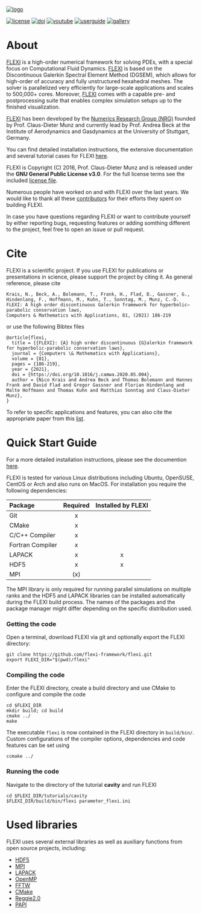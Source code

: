 [![logo](https://numericsresearchgroup.org/images/icons/galexi.svg "Galexi")][flexi]


[![license](https://img.shields.io/github/license/flexi-framework/flexi.svg?maxAge=2592000 "GPL-3.0 License")](LICENSE.md)
[![doi](https://img.shields.io/badge/DOI-10.1016/j.camwa.2020.05.004-blue "DOI")](https://doi.org/10.1016/j.camwa.2020.05.004)
[![youtube](https://img.shields.io/badge/YouTube-red?logo=youtube "YouTube")](https://www.youtube.com/@nrgiag8633)
[![userguide](https://img.shields.io/badge/Userguide-silver "Userguide")][userguide]
[![gallery](https://img.shields.io/badge/Gallery-teal "Gallery")][gallery]

# About

[FLEXI][flexi] is a high-order numerical framework for solving PDEs, with a special focus on Computational Fluid Dynamics.
[FLEXI][flexi] is based on the Discontinuous Galerkin Spectral Element Method (DGSEM), which allows for high-order of accuracy 
and fully unstructured hexahedral meshes. The solver is parallelized very efficiently for large-scale applications and
scales to 500,000+ cores. Moreover, [FLEXI][flexi] comes with a capable pre- and postprocessing suite that enables complex
simulation setups up to the finished visualization.

[FLEXI][flexi] has been developed by the [Numerics Research Group (NRG)][nrg] founded by Prof. Claus-Dieter Munz and currently
lead by Prof. Andrea Beck at the Institute of Aerodynamics and Gasdynamics at the University of Stuttgart, Germany.

You can find detailed installation instructions, the extensive documentation and
several tutorial cases for FLEXI [here][flexi].

FLEXI is Copyright (C) 2016, Prof. Claus-Dieter Munz and is released under the **GNU General Public License v3.0**.
For the full license terms see the included [license file](LICENSE.md).

Numerous people have worked on and with FLEXI over the last years.
We would like to thank all these [contributors](CONTRIBUTORS.md) for their efforts they spent on building FLEXI.
 
In case you have questions regarding FLEXI or want to contribute yourself
by either reporting bugs, requesting features or adding somthing
different to the project, feel free to open an issue or pull request.

# Cite
FLEXI is a scientific project. If you use FLEXI for publications or
presentations in science, please support the project by citing it.
As general reference, please cite
```
Krais, N., Beck, A., Bolemann, T., Frank, H., Flad, D., Gassner, G., Hindenlang, F., Hoffmann, M., Kuhn, T., Sonntag, M., Munz, C.-D.
FLEXI: A high order discontinuous Galerkin framework for hyperbolic–parabolic conservation laws,
Computers & Mathematics with Applications, 81, (2021) 186-219
```
or use the following Bibtex files

    @article{flexi,
      title = {{FLEXI}: {A} high order discontinuous {G}alerkin framework for hyperbolic-parabolic conservation laws},
      journal = {Computers \& Mathematics with Applications},
      volume = {81},
      pages = {186-219},
      year = {2021},
      doi = {https://doi.org/10.1016/j.camwa.2020.05.004},
      author = {Nico Krais and Andrea Beck and Thomas Bolemann and Hannes Frank and David Flad and Gregor Gassner and Florian Hindenlang and Malte Hoffmann and Thomas Kuhn and Matthias Sonntag and Claus-Dieter Munz},
    }

To refer to specific applications and features, you can also cite the appropriate paper from this [list][publications].

# Quick Start Guide
For a more detailed installation instructions, please see the documention [here][userguide].

FLEXI is tested for various Linux distributions including Ubuntu, OpenSUSE, CentOS or Arch and also runs on MacOS.
For installation you require the following dependencies:

| Package          | Required | Installed by FLEXI |
|:-----------------|:--------:|:------------------:|
| Git              |      x   |                    |
| CMake            |      x   |                    |
| C/C++ Compiler   |      x   |                    |
| Fortran Compiler |      x   |                    |
| LAPACK           |      x   |      x             |
| HDF5             |      x   |      x             |
| MPI              |     (x)  |                    |

The MPI library is only required for running parallel simulations on multiple ranks and the HDF5 and LAPACK libraries
can be installed automatically during the FLEXI build process.
The names of the packages and the package manager might differ depending on the specific distribution used.

### Getting the code
Open a terminal, download FLEXI via git and optionally export the FLEXI directory:

    git clone https://github.com/flexi-framework/flexi.git
    export FLEXI_DIR="$(pwd)/flexi"

### Compiling the code
Enter the FLEXI directory, create a build directory and use CMake to configure and compile the code

    cd $FLEXI_DIR
    mkdir build; cd build
    cmake ../
    make

The executable `flexi` is now contained in the FLEXI directory in `build/bin/`.
Custom configurations of the compiler options, dependencies and code features can be set using

    ccmake ../

### Running the code
Navigate to the directory of the tutorial **cavity** and run FLEXI

    cd $FLEXI_DIR/tutorials/cavity
    $FLEXI_DIR/build/bin/flexi parameter_flexi.ini

# Used libraries
FLEXI uses several external libraries as well as auxiliary functions from open source projects, including:
* [HDF5](https://www.hdfgroup.org/)
* [MPI](https://www.mcs.anl.gov/research/projects/mpi/)
* [LAPACK](https://www.netlib.org/lapack/)
* [OpenMP](https://www.openmp.org/)
* [FFTW](https://www.fftw.org/)
* [CMake](https://cmake.org/)
* [Reggie2.0](https://github.com/reggie-framework/reggie2.0/)
* [PAPI](https://icl.cs.utk.edu/papi/)

[nrg]:           https://numericsresearchgroup.org/index.html
[flexi]:         https://numericsresearchgroup.org/flexi_index.html
[publications]:  https://numericsresearchgroup.org/publications.html#services
[userguide]:     https://numericsresearchgroup.org/userguide/userguide.pdf
[gallery]:       https://numericsresearchgroup.org/gallery.html#portfolio
[youtube]:       https://www.youtube.com/@nrgiag8633 
